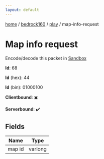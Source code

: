```yaml
---
layout: default
---
```


[home](/)  /  [bedrock160](/protocol/bedrock160)  /  [play](/protocol/bedrock160/play)  /  map-info-request

# Map info request

Encode/decode this packet in [Sandbox](../../../sandbox/bedrock160#Play.MapInfoRequest)

**Id**: 68

**Id** (hex): 44

**Id** (bin): 01000100

**Clientbound**: ✖️

**Serverbound**: ✔️

## Fields

Name | Type
---|---
map id | varlong
